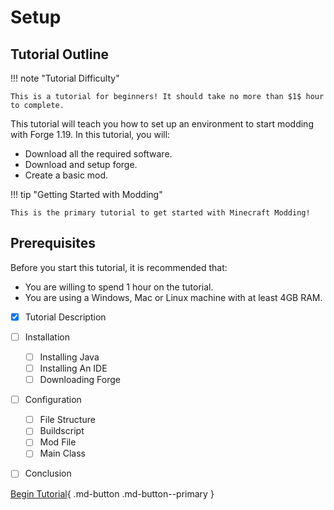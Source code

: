 # Setup
## Tutorial Outline
!!! note "Tutorial Difficulty"

    This is a tutorial for beginners! It should take no more than $1$ hour to complete. 

This tutorial will teach you how to set up an environment to start modding with Forge 1.19. In this tutorial, you will:

- Download all the required software.
- Download and setup forge.
- Create a basic mod.

!!! tip "Getting Started with Modding"

    This is the primary tutorial to get started with Minecraft Modding!

## Prerequisites

Before you start this tutorial, it is recommended that:

- You are willing to spend 1 hour on the tutorial.
- You are using a Windows, Mac or Linux machine with at least 4GB RAM.

- [x] Tutorial Description
- [ ] Installation
    * [ ] Installing Java
    * [ ] Installing An IDE
    * [ ] Downloading Forge
- [ ] Configuration
    * [ ] File Structure
    * [ ] Buildscript
    * [ ] Mod File
    * [ ] Main Class
- [ ] Conclusion


[Begin Tutorial](installation/java){ .md-button .md-button--primary }